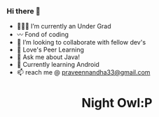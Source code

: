### Hi there 👋



- 👨🏻‍🎓 I’m currently an Under Grad
- 〰️ Fond of coding
- 👯 I’m looking to collaborate with fellow dev's
- 🤔 Love's Peer Learning
- 💬 Ask me about Java!
- 🐍 Currently learning Android
- 📫 reach me @ praveennandha33@gmail.com
<h1 align="center">Night Owl:P</h1>
